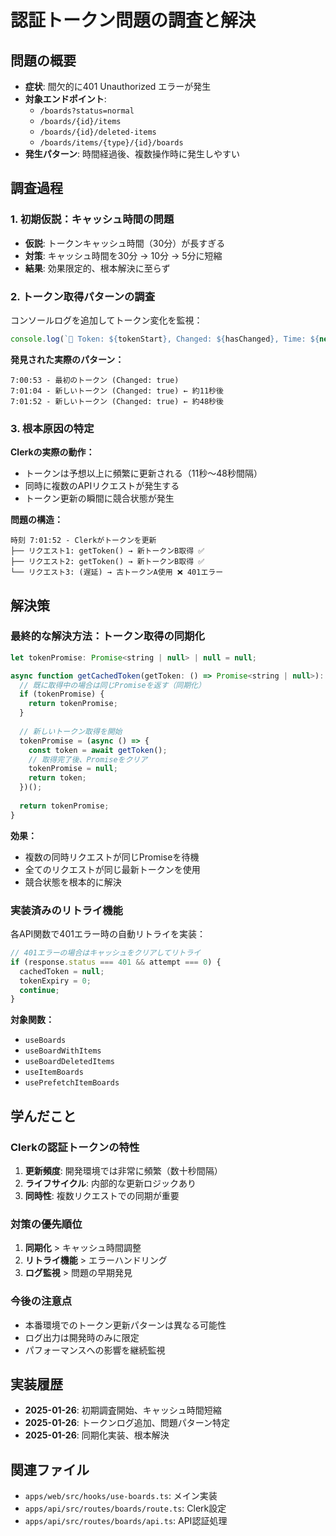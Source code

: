 # 認証トークン問題の調査と解決

## 問題の概要
- **症状**: 間欠的に401 Unauthorized エラーが発生
- **対象エンドポイント**: 
  - `/boards?status=normal`
  - `/boards/{id}/items`
  - `/boards/{id}/deleted-items`
  - `/boards/items/{type}/{id}/boards`
- **発生パターン**: 時間経過後、複数操作時に発生しやすい

## 調査過程

### 1. 初期仮説：キャッシュ時間の問題
- **仮説**: トークンキャッシュ時間（30分）が長すぎる
- **対策**: キャッシュ時間を30分 → 10分 → 5分に短縮
- **結果**: 効果限定的、根本解決に至らず

### 2. トークン取得パターンの調査
コンソールログを追加してトークン変化を監視：
```javascript
console.log(`🔑 Token: ${tokenStart}, Changed: ${hasChanged}, Time: ${new Date().toLocaleTimeString()}`);
```

**発見された実際のパターン：**
```
7:00:53 - 最初のトークン (Changed: true)
7:01:04 - 新しいトークン (Changed: true) ← 約11秒後
7:01:52 - 新しいトークン (Changed: true) ← 約48秒後
```

### 3. 根本原因の特定
**Clerkの実際の動作：**
- トークンは予想以上に頻繁に更新される（11秒〜48秒間隔）
- 同時に複数のAPIリクエストが発生する
- トークン更新の瞬間に競合状態が発生

**問題の構造：**
```
時刻 7:01:52 - Clerkがトークンを更新
├── リクエスト1: getToken() → 新トークンB取得 ✅
├── リクエスト2: getToken() → 新トークンB取得 ✅
└── リクエスト3: (遅延) → 古トークンA使用 ❌ 401エラー
```

## 解決策

### 最終的な解決方法：トークン取得の同期化
```javascript
let tokenPromise: Promise<string | null> | null = null;

async function getCachedToken(getToken: () => Promise<string | null>): Promise<string | null> {
  // 既に取得中の場合は同じPromiseを返す（同期化）
  if (tokenPromise) {
    return tokenPromise;
  }
  
  // 新しいトークン取得を開始
  tokenPromise = (async () => {
    const token = await getToken();
    // 取得完了後、Promiseをクリア
    tokenPromise = null;
    return token;
  })();
  
  return tokenPromise;
}
```

**効果：**
- 複数の同時リクエストが同じPromiseを待機
- 全てのリクエストが同じ最新トークンを使用
- 競合状態を根本的に解決

### 実装済みのリトライ機能
各API関数で401エラー時の自動リトライを実装：
```javascript
// 401エラーの場合はキャッシュをクリアしてリトライ
if (response.status === 401 && attempt === 0) {
  cachedToken = null;
  tokenExpiry = 0;
  continue;
}
```

**対象関数：**
- `useBoards`
- `useBoardWithItems`
- `useBoardDeletedItems`
- `useItemBoards`
- `usePrefetchItemBoards`

## 学んだこと

### Clerkの認証トークンの特性
1. **更新頻度**: 開発環境では非常に頻繁（数十秒間隔）
2. **ライフサイクル**: 内部的な更新ロジックあり
3. **同時性**: 複数リクエストでの同期が重要

### 対策の優先順位
1. **同期化** > キャッシュ時間調整
2. **リトライ機能** > エラーハンドリング
3. **ログ監視** > 問題の早期発見

### 今後の注意点
- 本番環境でのトークン更新パターンは異なる可能性
- ログ出力は開発時のみに限定
- パフォーマンスへの影響を継続監視

## 実装履歴
- **2025-01-26**: 初期調査開始、キャッシュ時間短縮
- **2025-01-26**: トークンログ追加、問題パターン特定
- **2025-01-26**: 同期化実装、根本解決

## 関連ファイル
- `apps/web/src/hooks/use-boards.ts`: メイン実装
- `apps/api/src/routes/boards/route.ts`: Clerk設定
- `apps/api/src/routes/boards/api.ts`: API認証処理